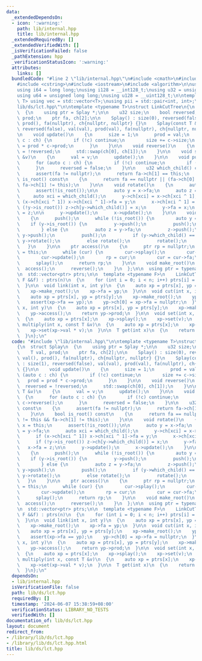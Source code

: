 ```yaml
---
data:
  _extendedDependsOn:
  - icon: ':warning:'
    path: lib/internal.hpp
    title: lib/internal.hpp
  _extendedRequiredBy: []
  _extendedVerifiedWith: []
  _isVerificationFailed: false
  _pathExtension: hpp
  _verificationStatusIcon: ':warning:'
  attributes:
    links: []
  bundledCode: "#line 2 \"lib/internal.hpp\"\n#include <cmath>\n#include <vector>\n\
    #include <cstring>\n#include <iostream>\n#include <algorithm>\n\nusing i32 = int;\n\
    using i64 = long long;\nusing i128 = __int128_t;\nusing u32 = unsigned int;\n\
    using u64 = unsigned long long;\nusing u128 = __uint128_t;\n\ntemplate<typename\
    \ T> using vec = std::vector<T>;\nusing pii = std::pair<int, int>;\n#line 2 \"\
    lib/ds/lct.hpp\"\n\ntemplate <typename T>\nstruct LinkCutTree\n{\n  struct Splay\n\
    \  {\n    using ptr = Splay *;\n\n    u32 size;\n    bool reversed;\n    T val,\
    \ prod;\n    ptr fa, ch[2];\n\n    Splay() : size(0), reversed(false), val(),\
    \ prod(), fa(nullptr), ch{nullptr, nullptr} {}\n    Splay(const T &val) : size(1),\
    \ reversed(false), val(val), prod(val), fa(nullptr), ch{nullptr, nullptr} {}\n\
    \n    void update()\n    {\n      size = 1;\n      prod = val;\n      for (auto\
    \ c : ch) {\n        if (!c) continue;\n        size += c->size;\n        prod\
    \ = prod * c->prod;\n      }\n    }\n\n    void reverse()\n    {\n      reversed\
    \ = !reversed;\n      std::swap(ch[0], ch[1]);\n    }\n\n    void set(const T\
    \ &v)\n    {\n      val = v;\n      update();\n    }\n\n    void push()\n    {\n\
    \      for (auto c : ch) {\n        if (!c) continue;\n        if (reversed) c->reverse();\n\
    \      }\n      reversed = false;\n    }\n\n    u32 which_child() const\n    {\n\
    \      assert(fa != nullptr);\n      return fa->ch[1] == this;\n    }\n\n    bool\
    \ is_root() const\n    {\n      return fa == nullptr || (fa->ch[0] != this &&\
    \ fa->ch[1] != this);\n    }\n\n    void rotate()\n    {\n      auto x = this;\n\
    \      assert(!is_root());\n\n      auto y = x->fa;\n      auto z = y->fa;\n \
    \     auto xci = which_child();\n      y->ch[xci] = x->ch[xci ^ 1];\n      if\
    \ (x->ch[xci ^ 1]) x->ch[xci ^ 1]->fa = y;\n      x->ch[xci ^ 1] = y;\n      if\
    \ (!y->is_root()) z->ch[y->which_child()] = x;\n      y->fa = x;\n      x->fa\
    \ = z;\n\n      y->update();\n      x->update();\n    }\n\n    void splay()\n\
    \    {\n      push();\n      while (!is_root()) {\n        auto y = fa;\n    \
    \    if (y->is_root()) {\n          y->push();\n          push();\n          rotate();\n\
    \        } else {\n          auto z = y->fa;\n          z->push();\n         \
    \ y->push();\n          push();\n          if (y->which_child() == which_child())\
    \ y->rotate();\n          else rotate();\n          rotate();\n        }\n   \
    \   }\n    }\n\n    ptr access()\n    {\n      ptr rp = nullptr;\n      ptr cur\
    \ = this;\n      while (cur) {\n        cur->splay();\n        cur->ch[1] = rp;\n\
    \        cur->update();\n        rp = cur;\n        cur = cur->fa;\n      }\n\
    \      splay();\n      return rp;\n    }\n\n    void make_root()\n    {\n    \
    \  access();\n      reverse();\n    }\n  };\n\n  using ptr = typename Splay::ptr;\n\
    \n  std::vector<ptr> ptrs;\n\n  template <typename F>\n    LinkCutTree(int n,\
    \ F &&f) : ptrs(n)\n  {\n    for (int i = 0; i < n; i++) ptrs[i] = new Splay(f(i));\n\
    \  }\n\n  void link(int x, int y)\n  {\n    auto xp = ptrs[x], yp = ptrs[y];\n\
    \    xp->make_root();\n    xp->fa = yp;\n  }\n\n  void cut(int x, int y)\n  {\n\
    \    auto xp = ptrs[x], yp = ptrs[y];\n    xp->make_root();\n    yp->access();\n\
    \    assert(xp->fa == yp);\n    yp->ch[0] = xp->fa = nullptr;\n  }\n\n  T prod(int\
    \ x, int y)\n  {\n    auto xp = ptrs[x], yp = ptrs[y];\n    xp->make_root();\n\
    \    yp->access();\n    return yp->prod;\n  }\n\n  void set(int x, const T &v)\n\
    \  {\n    auto xp = ptrs[x];\n    xp->splay();\n    xp->set(v);\n  }\n\n  void\
    \ multiply(int x, const T &v)\n  {\n    auto xp = ptrs[x];\n    xp->splay();\n\
    \    xp->set(xp->val * v);\n  }\n\n  T get(int x)\n  {\n    return ptrs[x]->val;\n\
    \  }\n};\n"
  code: "#include \"lib/internal.hpp\"\n\ntemplate <typename T>\nstruct LinkCutTree\n\
    {\n  struct Splay\n  {\n    using ptr = Splay *;\n\n    u32 size;\n    bool reversed;\n\
    \    T val, prod;\n    ptr fa, ch[2];\n\n    Splay() : size(0), reversed(false),\
    \ val(), prod(), fa(nullptr), ch{nullptr, nullptr} {}\n    Splay(const T &val)\
    \ : size(1), reversed(false), val(val), prod(val), fa(nullptr), ch{nullptr, nullptr}\
    \ {}\n\n    void update()\n    {\n      size = 1;\n      prod = val;\n      for\
    \ (auto c : ch) {\n        if (!c) continue;\n        size += c->size;\n     \
    \   prod = prod * c->prod;\n      }\n    }\n\n    void reverse()\n    {\n    \
    \  reversed = !reversed;\n      std::swap(ch[0], ch[1]);\n    }\n\n    void set(const\
    \ T &v)\n    {\n      val = v;\n      update();\n    }\n\n    void push()\n  \
    \  {\n      for (auto c : ch) {\n        if (!c) continue;\n        if (reversed)\
    \ c->reverse();\n      }\n      reversed = false;\n    }\n\n    u32 which_child()\
    \ const\n    {\n      assert(fa != nullptr);\n      return fa->ch[1] == this;\n\
    \    }\n\n    bool is_root() const\n    {\n      return fa == nullptr || (fa->ch[0]\
    \ != this && fa->ch[1] != this);\n    }\n\n    void rotate()\n    {\n      auto\
    \ x = this;\n      assert(!is_root());\n\n      auto y = x->fa;\n      auto z\
    \ = y->fa;\n      auto xci = which_child();\n      y->ch[xci] = x->ch[xci ^ 1];\n\
    \      if (x->ch[xci ^ 1]) x->ch[xci ^ 1]->fa = y;\n      x->ch[xci ^ 1] = y;\n\
    \      if (!y->is_root()) z->ch[y->which_child()] = x;\n      y->fa = x;\n   \
    \   x->fa = z;\n\n      y->update();\n      x->update();\n    }\n\n    void splay()\n\
    \    {\n      push();\n      while (!is_root()) {\n        auto y = fa;\n    \
    \    if (y->is_root()) {\n          y->push();\n          push();\n          rotate();\n\
    \        } else {\n          auto z = y->fa;\n          z->push();\n         \
    \ y->push();\n          push();\n          if (y->which_child() == which_child())\
    \ y->rotate();\n          else rotate();\n          rotate();\n        }\n   \
    \   }\n    }\n\n    ptr access()\n    {\n      ptr rp = nullptr;\n      ptr cur\
    \ = this;\n      while (cur) {\n        cur->splay();\n        cur->ch[1] = rp;\n\
    \        cur->update();\n        rp = cur;\n        cur = cur->fa;\n      }\n\
    \      splay();\n      return rp;\n    }\n\n    void make_root()\n    {\n    \
    \  access();\n      reverse();\n    }\n  };\n\n  using ptr = typename Splay::ptr;\n\
    \n  std::vector<ptr> ptrs;\n\n  template <typename F>\n    LinkCutTree(int n,\
    \ F &&f) : ptrs(n)\n  {\n    for (int i = 0; i < n; i++) ptrs[i] = new Splay(f(i));\n\
    \  }\n\n  void link(int x, int y)\n  {\n    auto xp = ptrs[x], yp = ptrs[y];\n\
    \    xp->make_root();\n    xp->fa = yp;\n  }\n\n  void cut(int x, int y)\n  {\n\
    \    auto xp = ptrs[x], yp = ptrs[y];\n    xp->make_root();\n    yp->access();\n\
    \    assert(xp->fa == yp);\n    yp->ch[0] = xp->fa = nullptr;\n  }\n\n  T prod(int\
    \ x, int y)\n  {\n    auto xp = ptrs[x], yp = ptrs[y];\n    xp->make_root();\n\
    \    yp->access();\n    return yp->prod;\n  }\n\n  void set(int x, const T &v)\n\
    \  {\n    auto xp = ptrs[x];\n    xp->splay();\n    xp->set(v);\n  }\n\n  void\
    \ multiply(int x, const T &v)\n  {\n    auto xp = ptrs[x];\n    xp->splay();\n\
    \    xp->set(xp->val * v);\n  }\n\n  T get(int x)\n  {\n    return ptrs[x]->val;\n\
    \  }\n};\n"
  dependsOn:
  - lib/internal.hpp
  isVerificationFile: false
  path: lib/ds/lct.hpp
  requiredBy: []
  timestamp: '2024-06-07 15:38:59+08:00'
  verificationStatus: LIBRARY_NO_TESTS
  verifiedWith: []
documentation_of: lib/ds/lct.hpp
layout: document
redirect_from:
- /library/lib/ds/lct.hpp
- /library/lib/ds/lct.hpp.html
title: lib/ds/lct.hpp
---
```

